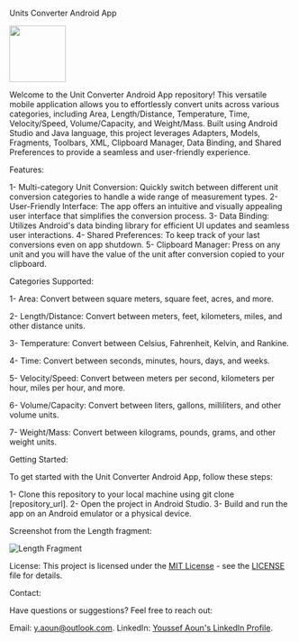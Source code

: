 Units Converter Android App

<img src="https://github.com/youssefaoun0/Units-Converter/assets/124771092/7fc66f4f-bf48-486b-ae9b-9d6f7f80be82" width="100" height="100">


Welcome to the Unit Converter Android App repository!
This versatile mobile application allows you to effortlessly convert units across various categories, including Area, Length/Distance, Temperature, Time, Velocity/Speed, Volume/Capacity, and Weight/Mass.
Built using Android Studio and Java language, this project leverages Adapters, Models, Fragments, Toolbars, XML, Clipboard Manager, Data Binding, and Shared Preferences to provide a seamless and user-friendly experience.

Features:

1- Multi-category Unit Conversion: Quickly switch between different unit conversion categories to handle a wide range of measurement types.
2- User-Friendly Interface: The app offers an intuitive and visually appealing user interface that simplifies the conversion process.
3- Data Binding: Utilizes Android's data binding library for efficient UI updates and seamless user interactions.
4- Shared Preferences: To keep track of your last conversions even on app shutdown.
5- Clipboard Manager: Press on any unit and you will have the value of the unit after conversion copied to your clipboard.

Categories Supported:

1- Area: Convert between square meters, square feet, acres, and more.

2- Length/Distance: Convert between meters, feet, kilometers, miles, and other distance units.

3- Temperature: Convert between Celsius, Fahrenheit, Kelvin, and Rankine.

4- Time: Convert between seconds, minutes, hours, days, and weeks.

5- Velocity/Speed: Convert between meters per second, kilometers per hour, miles per hour, and more.

6- Volume/Capacity: Convert between liters, gallons, milliliters, and other volume units.

7- Weight/Mass: Convert between kilograms, pounds, grams, and other weight units.



Getting Started:

To get started with the Unit Converter Android App, follow these steps:

1- Clone this repository to your local machine using git clone [repository_url].
2- Open the project in Android Studio.
3- Build and run the app on an Android emulator or a physical device.



Screenshot from the Length fragment:

![Length Fragment](https://github.com/youssefaoun0/Units-Converter/assets/124771092/d45622aa-73e9-49c9-94f6-bd2353523c4d)


License:
This project is licensed under the [MIT License](LICENSE) - see the [LICENSE](LICENSE) file for details.


Contact:

Have questions or suggestions? Feel free to reach out:

Email: y.aoun@outlook.com.
LinkedIn: [Youssef Aoun's LinkedIn Profile](https://www.linkedin.com/in/youssef-aoun-5334b31a2/).
